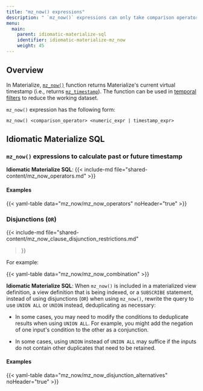 ```yaml
---
title: "mz_now() expressions"
description: " `mz_now()` expressions can only take comparison operators. `mz_now()` expressions cannot be used with disjunctions `OR` in view definitions."
menu:
  main:
    parent: idiomatic-materialize-sql
    identifier: idiomatic-materialize-mz_now
    weight: 45
---
```


## Overview

In Materialize, [`mz_now()`](/sql/functions/now_and_mz_now/) function returns
Materialize's current virtual timestamp (i.e., returns
[`mz_timestamp`](/sql/types/mz_timestamp/)). The function can be used in
[temporal filters](/transform-data/patterns/temporal-filters/) to reduce the
working dataset.

`mz_now()` expression has the following form:

```mzsql
mz_now() <comparison_operator> <numeric_expr | timestamp_expr>
```

## Idiomatic Materialize SQL

### `mz_now()` expressions to calculate past or future timestamp

**Idiomatic Materialize SQL**: {{< include-md
file="shared-content/mz_now_operators.md" >}}

#### Examples

{{< yaml-table data="mz_now/mz_now_operators" noHeader="true" >}}

### Disjunctions (`OR`)

{{< include-md file="shared-content/mz_now_clause_disjunction_restrictions.md"
>}}

For example:

{{< yaml-table data="mz_now/mz_now_combination" >}}


**Idiomatic Materialize SQL**: When `mz_now()` is included in a materialized
view definition, a view definition that is being indexed, or a `SUBSCRIBE`
statement, instead of using disjunctions (`OR`) when using `mz_now()`, rewrite
the query to use `UNION ALL` or `UNION` instead, deduplicating as necessary:

- In some cases, you may need to modify the conditions to deduplicate results
  when using `UNION ALL`. For example, you might add the negation of one input's
  condition to the other as a conjunction.

- In some cases, using `UNION` instead of `UNION ALL` may suffice if the inputs
  do not contain other duplicates that need to be retained.

#### Examples

{{< yaml-table data="mz_now/mz_now_disjunction_alternatives" noHeader="true" >}}
